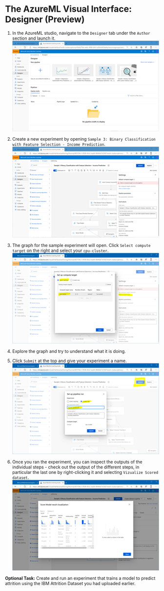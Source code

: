 # The AzureML Visual Interface: Designer (Preview)

1. In the AzureML studio, navigate to the `Designer` tab under the `Author` section and launch it. 
![](images/launch_designer.png)

1. Create a new experiment by opening `Sample 3: Binary Classification with Feature Selection - Income Prediction`.
![](images/new_experiment.png)

1. The graph for the sample experiment will open. Click `Select compute target` on the right and select your `cpu-cluster`. 
![](images/risk_credit_prediction.png)

1. Explore the graph and try to understand what it is doing.

1. Click `Submit` at the top and give your experiment a name.
![](images/run_experiment.png)

1. Once you ran the experiment, you can inspect the outputs of the individual steps - check out the output of the different steps, in particular the last one by right-clicking it and selecting `Vizualize Scored dataset`.
![](images/visualize.png)

**Optional Task:** Create and run an experiment that trains a model to predict attrition using the IBM Attrition Dataset you had uploaded earlier.
